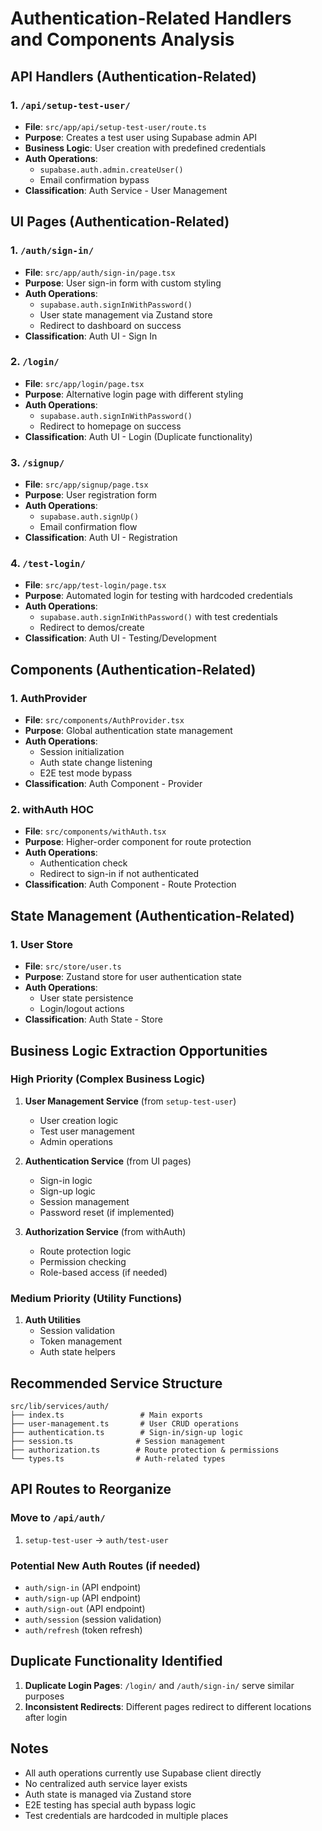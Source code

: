 # Authentication-Related Handlers and Components Analysis

## API Handlers (Authentication-Related)

### 1. `/api/setup-test-user/` 
- **File**: `src/app/api/setup-test-user/route.ts`
- **Purpose**: Creates a test user using Supabase admin API
- **Business Logic**: User creation with predefined credentials
- **Auth Operations**: 
  - `supabase.auth.admin.createUser()`
  - Email confirmation bypass
- **Classification**: Auth Service - User Management

## UI Pages (Authentication-Related)

### 1. `/auth/sign-in/`
- **File**: `src/app/auth/sign-in/page.tsx`
- **Purpose**: User sign-in form with custom styling
- **Auth Operations**:
  - `supabase.auth.signInWithPassword()`
  - User state management via Zustand store
  - Redirect to dashboard on success
- **Classification**: Auth UI - Sign In

### 2. `/login/`
- **File**: `src/app/login/page.tsx`
- **Purpose**: Alternative login page with different styling
- **Auth Operations**:
  - `supabase.auth.signInWithPassword()`
  - Redirect to homepage on success
- **Classification**: Auth UI - Login (Duplicate functionality)

### 3. `/signup/`
- **File**: `src/app/signup/page.tsx`
- **Purpose**: User registration form
- **Auth Operations**:
  - `supabase.auth.signUp()`
  - Email confirmation flow
- **Classification**: Auth UI - Registration

### 4. `/test-login/`
- **File**: `src/app/test-login/page.tsx`
- **Purpose**: Automated login for testing with hardcoded credentials
- **Auth Operations**:
  - `supabase.auth.signInWithPassword()` with test credentials
  - Redirect to demos/create
- **Classification**: Auth UI - Testing/Development

## Components (Authentication-Related)

### 1. AuthProvider
- **File**: `src/components/AuthProvider.tsx`
- **Purpose**: Global authentication state management
- **Auth Operations**:
  - Session initialization
  - Auth state change listening
  - E2E test mode bypass
- **Classification**: Auth Component - Provider

### 2. withAuth HOC
- **File**: `src/components/withAuth.tsx`
- **Purpose**: Higher-order component for route protection
- **Auth Operations**:
  - Authentication check
  - Redirect to sign-in if not authenticated
- **Classification**: Auth Component - Route Protection

## State Management (Authentication-Related)

### 1. User Store
- **File**: `src/store/user.ts`
- **Purpose**: Zustand store for user authentication state
- **Auth Operations**:
  - User state persistence
  - Login/logout actions
- **Classification**: Auth State - Store

## Business Logic Extraction Opportunities

### High Priority (Complex Business Logic)
1. **User Management Service** (from `setup-test-user`)
   - User creation logic
   - Test user management
   - Admin operations

2. **Authentication Service** (from UI pages)
   - Sign-in logic
   - Sign-up logic
   - Session management
   - Password reset (if implemented)

3. **Authorization Service** (from withAuth)
   - Route protection logic
   - Permission checking
   - Role-based access (if needed)

### Medium Priority (Utility Functions)
1. **Auth Utilities**
   - Session validation
   - Token management
   - Auth state helpers

## Recommended Service Structure

```
src/lib/services/auth/
├── index.ts                 # Main exports
├── user-management.ts       # User CRUD operations
├── authentication.ts        # Sign-in/sign-up logic
├── session.ts              # Session management
├── authorization.ts        # Route protection & permissions
└── types.ts                # Auth-related types
```

## API Routes to Reorganize

### Move to `/api/auth/`
1. `setup-test-user` → `auth/test-user`

### Potential New Auth Routes (if needed)
- `auth/sign-in` (API endpoint)
- `auth/sign-up` (API endpoint)
- `auth/sign-out` (API endpoint)
- `auth/session` (session validation)
- `auth/refresh` (token refresh)

## Duplicate Functionality Identified

1. **Duplicate Login Pages**: `/login/` and `/auth/sign-in/` serve similar purposes
2. **Inconsistent Redirects**: Different pages redirect to different locations after login

## Notes

- All auth operations currently use Supabase client directly
- No centralized auth service layer exists
- Auth state is managed via Zustand store
- E2E testing has special auth bypass logic
- Test credentials are hardcoded in multiple places